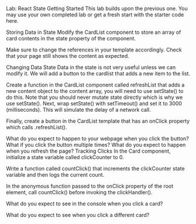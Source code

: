 Lab: React State
Getting Started
This lab builds upon the previous one. You may use your own completed lab or get a fresh start with the starter code here.

Storing Data in State
Modify the CardList component to store an array of card contents in the state property of the component.

Make sure to change the references in your template accordingly.
Check that your page still shows the content as expected.

Changing Data State
Data in the state is not very useful unless we can modify it. We will add a button to the cardlist that adds a new item to the list.

Create a function in the CardList component called refreshList that adds a new content object to the content array, you will need to use setState() to do this.
Note that you should never mutate state directly which is why we use setState().
Next, wrap setState() with setTimeout() and set it to 3000 (milliseconds). This will simulate the delay of a network call.

Finally, create a button in the CardList template that has an onClick property which calls .refreshList().

What do you expect to happen to your webpage when you click the button?
What if you click the button multiple times?
What do you expect to happen when you refresh the page?
Tracking Clicks
In the Card component, initialize a state variable called clickCounter to 0.

Write a function called countClick() that increments the clickCounter state variable and then logs the current count.

In the anonymous function passed to the onClick property of the root element, call countClick() before invoking the clickHandler().

What do you expect to see in the console when you click a card?

What do you expect to see when you click a different card?
